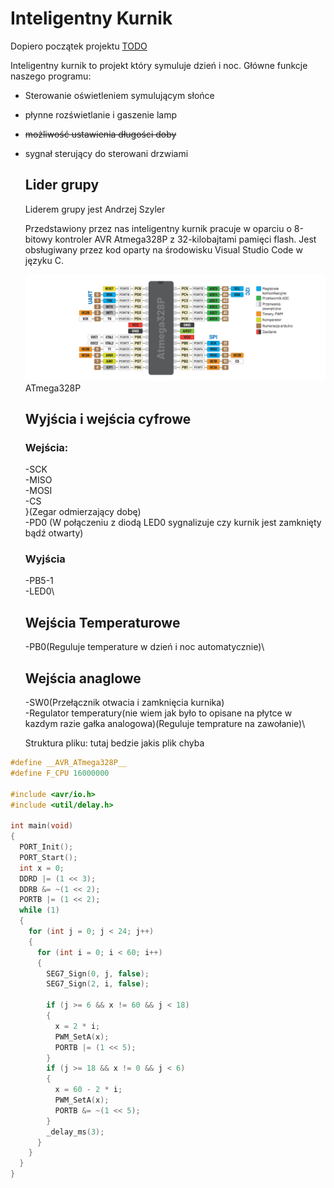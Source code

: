 # Inteligentny Kurnik

Dopiero początek projektu [TODO](./todo.md)

Inteligentny kurnik to projekt który symuluje dzień i noc. Główne funkcje naszego programu:
- Sterowanie oświetleniem symulującym słońce
- płynne rozświetlanie i gaszenie lamp
- ~~możliwość ustawienia długości doby~~
- sygnał sterujący do sterowani drzwiami
  
  ## Lider grupy
    Liderem grupy jest Andrzej Szyler 
  
   Przedstawiony przez nas inteligentny kurnik pracuje w oparciu o 8-bitowy kontroler AVR Atmega328P z 32-kilobajtami pamięci flash.
  Jest obsługiwany przez kod oparty na środowisku Visual Studio Code w języku C.
  
    ![in](./ATM328p.png)
    ATmega328P

  
    ## Wyjścia i wejścia cyfrowe

    ### Wejścia:
    
    -SCK\
    -MISO\
    -MOSI\
    -CS\
    }(Zegar odmierzający dobę)\
    -PD0 (W połączeniu z diodą LED0 sygnalizuje czy kurnik jest zamknięty bądź otwarty)

    ### Wyjścia
    -PB5-1\
    -LED0\

    ## Wejścia Temperaturowe
    -PB0(Reguluje temperature w dzień i noc automatycznie)\

    ## Wejścia anaglowe
   -SW0(Przełącznik otwacia i zamknięcia kurnika)\
   -Regulator temperatury(nie wiem jak było to opisane na płytce w kazdym razie gałka analogowa)(Reguluje temprature na zawołanie)\

    Struktura pliku: tutaj bedzie jakis plik chyba

```c
#define __AVR_ATmega328P__
#define F_CPU 16000000

#include <avr/io.h>
#include <util/delay.h>

int main(void)
{
  PORT_Init();
  PORT_Start();
  int x = 0;
  DDRD |= (1 << 3);
  DDRB &= ~(1 << 2);
  PORTB |= (1 << 2);
  while (1)
  {
    for (int j = 0; j < 24; j++)
    {
      for (int i = 0; i < 60; i++)
      {
        SEG7_Sign(0, j, false);
        SEG7_Sign(2, i, false);

        if (j >= 6 && x != 60 && j < 18)
        {
          x = 2 * i;
          PWM_SetA(x);
          PORTB |= (1 << 5);
        }
        if (j >= 18 && x != 0 && j < 6)
        {
          x = 60 - 2 * i;
          PWM_SetA(x);
          PORTB &= ~(1 << 5);
        }
        _delay_ms(3);
      }
    }
  }
}
```
